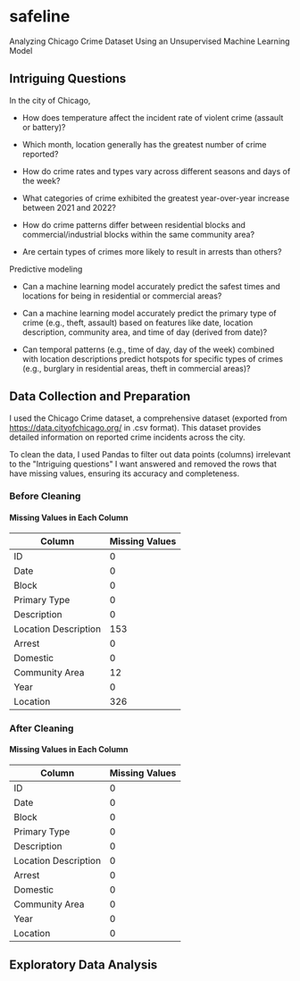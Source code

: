 # safeline
Analyzing Chicago Crime Dataset Using an Unsupervised Machine Learning Model

## Intriguing Questions

In the city of Chicago,

* How does temperature affect the incident rate of violent crime (assault or battery)?

* Which month, location generally has the greatest number of crime reported?
  
* How do crime rates and types vary across different seasons and days of the week?

* What categories of crime exhibited the greatest year-over-year increase between 2021 and 2022?

* How do crime patterns differ between residential blocks and commercial/industrial blocks within the same community area?

* Are certain types of crimes more likely to result in arrests than others?

Predictive modeling

* Can a machine learning model accurately predict the safest times and locations for being in residential or commercial areas?

* Can a machine learning model accurately predict the primary type of crime (e.g., theft, assault) based on features like date, location description, community area, and time of day (derived from date)?

* Can temporal patterns (e.g., time of day, day of the week) combined with location descriptions predict hotspots for specific types of crimes (e.g., burglary in residential areas, theft in commercial areas)?

## Data Collection and Preparation

I used the Chicago Crime dataset, a comprehensive dataset (exported from https://data.cityofchicago.org/ in .csv format). This dataset provides detailed information on reported crime incidents across the city. 

To clean the data, I used Pandas to filter out data points (columns) irrelevant to the "Intriguing questions" I want answered and removed the rows that have missing values, ensuring its accuracy and completeness. 

### Before Cleaning
#### Missing Values in Each Column

| Column                | Missing Values |
|-----------------------|----------------|
| ID                    | 0              |
| Date                  | 0              |
| Block                 | 0              |
| Primary Type          | 0              |
| Description           | 0              |
| Location Description  | 153            |
| Arrest                | 0              |
| Domestic              | 0              |
| Community Area        | 12             |
| Year                  | 0              |
| Location              | 326            |


### After Cleaning
#### Missing Values in Each Column

| Column                | Missing Values |
|-----------------------|----------------|
| ID                    | 0              |
| Date                  | 0              |
| Block                 | 0              |
| Primary Type          | 0              |
| Description           | 0              |
| Location Description  | 0              |
| Arrest                | 0              |
| Domestic              | 0              |
| Community Area        | 0              |
| Year                  | 0              |
| Location              | 0              |



## Exploratory Data Analysis
